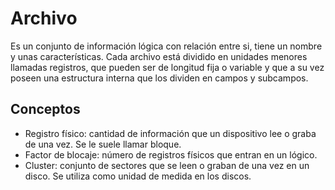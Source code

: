 # Archivo
Es un conjunto de información lógica con relación entre si, tiene un nombre y unas características. Cada archivo está dividido en unidades menores llamadas registros, que pueden ser de longitud fija o variable y que a su vez poseen una estructura interna que los dividen en campos y subcampos.

## Conceptos
- Registro físico: cantidad de información que un dispositivo lee o graba de una vez. Se le suele llamar bloque.
- Factor de blocaje: número de registros físicos que entran en un lógico.
- Cluster: conjunto de sectores que se leen o graban de una vez en un disco. Se utiliza como unidad de medida en los discos.
